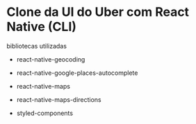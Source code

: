 # Clone da UI do Uber com React Native (CLI)

bibliotecas utilizadas
* react-native-geocoding

* react-native-google-places-autocomplete
* react-native-maps
* react-native-maps-directions
* styled-components
